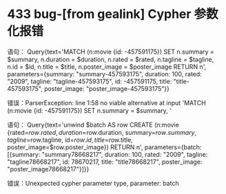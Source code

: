# 433 bug-[from gealink] Cypher 参数化报错
语句：
Query{text='MATCH (n:movie {id: -457591175}) SET n.summary = $summary, n.duration = $duration, n.rated = $rated, n.tagline = $tagline, n.id = $id, n.title = $title, n.poster_image = $poster_image RETURN n', parameters={summary: "summary-457593175", duration: 100, rated: "2009", tagline: "tagline-457593175", id: -457591175, title: "title-457593175", poster_image: "poster_image-457593175"}}

错误：ParserException: line 1:58 no viable alternative at input 'MATCH (n:movie {id: -457591175}) SET n.summary = $summary, '

语句：
Query{text='unwind $batch AS row CREATE (n:movie {rated=$row.rated, duration=$row.duration, summary=$row.summary, tagline=$row.tagline, id=$row.id, title=$row.title, poster_image=$row.poster_image}) RETURN n', parameters={batch: [{summary: "summary78668217", duration: 100, rated: "2009", tagline: "tagline78668217", id: 78670217, title: "title78668217", poster_image: "poster_image78668217"}]}} 

错误：Unexpected cypher parameter type, parameter: batch